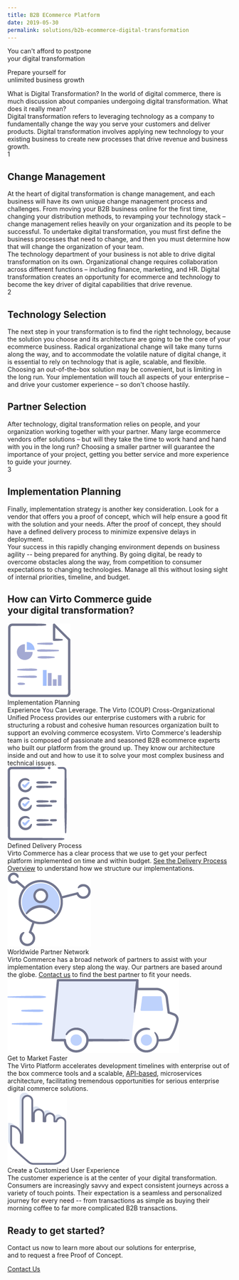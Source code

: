 ```yaml
---
title: B2B ECommerce Platform
date: 2019-05-30
permalink: solutions/b2b-ecommerce-digital-transformation
---
```

<div class="main">
    <div class="page">
        <div class="section section--cover">
            <div class="section__bg" style="background-image: url('../assets/images/b2b-ecommerce-digital-transformation/bg.png');">
                <div class="section__t">You can't afford to postpone <br>your digital transformation</div>
                <p class="section__descr">Prepare yourself for <br>unlimited business growth</p>
            </div>
        </div>
        <div class="section">
            <div class="section__inner container">
                <div class="row section__info">
                    <div class="col-lg-6">
                        <div class="section__descr">What is Digital Transformation? In the world of digital commerce, there is much discussion about companies undergoing digital transformation. What does it really mean?</div>
                    </div>
                    <div class="col-lg-6">
                        <div class="section__descr">
                            Digital transformation refers to leveraging technology as a company to fundamentally change the way you serve your customers and deliver products. Digital transformation involves applying new technology to your existing business to create new processes that drive revenue and business growth.
                        </div>
                    </div>
                </div>
            </div>
        </div>
        <div class="section section--gray">
            <div class="section__inner container">
                <div class="section__info">
                    <div class="section__num">1</div>
                    <div class="row">
                        <div class="col-auto">
                            <h2 class="section__t">Change Management</h2>
                        </div>
                    </div>
                    <div class="row">
                        <div class="col-lg-6">
                            <div class="section__descr">
                                At the heart of digital transformation is change management, and each business will have its own unique change management process and challenges. From moving your B2B business online for the first time, changing your distribution methods, to revamping your technology stack – change management relies heavily on your organization and its people to be successful. To undertake digital transformation, you must first define the business processes that need to change, and then you must determine how that will change the organization of your team.
                            </div>
                        </div>
                        <div class="col-lg-6">
                            <div class="section__descr">
                                The technology department of your business is not able to drive digital transformation on its own. Organizational change requires collaboration across different functions – including finance, marketing, and HR. Digital transformation creates an opportunity for ecommerce and technology to become the key driver of digital capabilities that drive revenue.
                            </div>
                        </div>
                    </div>
                </div>
            </div>
        </div>
        <div class="section">
            <div class="section__inner container">
                <div class="section__info">
                    <div class="section__num">2</div>
                    <div class="row">
                        <div class="col-lg-6">
                            <h2 class="section__t">Technology Selection</h2>
                            <div class="section__descr">
                                The next step in your transformation is to find the right technology, because the solution you choose and its architecture are going to be the core of your ecommerce business. Radical organizational change will take many turns along the way, and to accommodate the volatile nature of digital change, it is essential to rely on technology that is agile, scalable, and flexible. Choosing an out-of-the-box solution may be convenient, but is limiting in the long run. Your implementation will touch all aspects of your enterprise – and drive your customer experience – so don't choose hastily.
                            </div>
                        </div>
                        <div class="col-lg-6">
                            <h2 class="section__t">Partner Selection</h2>
                            <div class="section__descr">
                                After technology, digital transformation relies on people, and your organization working together with your partner. Many large ecommerce vendors offer solutions – but will they take the time to work hand and hand with you in the long run? Choosing a smaller partner will guarantee the importance of your project, getting you better service and more experience to guide your journey.
                            </div>
                        </div>
                    </div>
                </div>
            </div>
        </div>
        <div class="section section--gray">
            <div class="section__inner container">
                <div class="section__info">
                    <div class="section__num">3</div>
                    <div class="row">
                        <div class="col-auto">
                            <h2 class="section__t">Implementation Planning</h2>
                        </div>
                    </div>
                    <div class="row">
                        <div class="col-lg-6">
                            <div class="section__descr">
                                Finally, implementation strategy is another key consideration. Look for a vendor that offers you a proof of concept, which will help ensure a good fit with the solution and your needs. After the proof of concept, they should have a defined delivery process to minimize expensive delays in deployment.
                            </div>
                        </div>
                        <div class="col-lg-6">
                            <div class="section__descr">
                                Your success in this rapidly changing environment depends on business agility -- being prepared for anything. By going digital, be ready to overcome obstacles along the way, from competition to consumer expectations to changing technologies. Manage all this without losing sight of internal priorities, timeline, and budget.
                            </div>
                        </div>
                    </div>
                </div>
            </div>
        </div>
        <div class="section">
            <div class="section__inner container">
                <h2 class="section__t">How can Virto Commerce guide <br>your digital transformation?</h2>
                <div class="list list--columns row">
                    <div class="list__item col-lg-6">
                        <img src="../assets/images/b2b-ecommerce-digital-transformation/implementation-planning.png" alt="" class="list__icon">
                        <div class="list__t">Implementation Planning</div>
                        <div class="list__descr">
                            Experience You Can Leverage. The Virto (COUP) Cross-Organizational Unified Process provides our enterprise customers with a rubric for structuring a robust and cohesive human resources organization built to support an evolving commerce ecosystem. Virto Commerce's leadership team is composed of passionate and seasoned B2B ecommerce experts who built our platform from the ground up. They know our architecture inside and out and how to use it to solve your most complex business and technical issues.
                        </div>
                    </div>
                    <div class="list__item col-lg-6">
                        <img src="../assets/images/b2b-ecommerce-digital-transformation/defined-delivery-process.png" alt="" class="list__icon">
                        <div class="list__t">Defined Delivery Process</div>
                        <div class="list__descr">
                            Virto Commerce has a clear process that we use to get your perfect platform implemented on time and within budget. <a href="#">See the Delivery Process Overview</a> to understand how we structure our implementations.
                        </div>
                    </div>
                    <div class="list__item col-lg-6">
                        <img src="../assets/images/b2b-ecommerce-digital-transformation/worldwide-partner-network.png" alt="" class="list__icon">
                        <div class="list__t">Worldwide Partner Network</div>
                        <div class="list__descr">
                            Virto Commerce has a broad network of partners to assist with your implementation every step along the way. Our partners are based around the globe. <a href="#">Contact us</a> to find the best partner to fit your needs.
                        </div>
                    </div>
                    <div class="list__item col-lg-6">
                        <img src="../assets/images/b2b-ecommerce-digital-transformation/get-to-market-faster.png" alt="" class="list__icon">
                        <div class="list__t">Get to Market Faster</div>
                        <div class="list__descr">
                            The Virto Platform accelerates development timelines with enterprise out of the box commerce tools and a scalable, <a href="#">API-based</a>, microservices architecture, facilitating tremendous opportunities for serious enterprise digital commerce solutions.
                        </div>
                    </div>
                    <div class="list__item col-lg-6">
                        <img src="../assets/images/b2b-ecommerce-digital-transformation/create-customized.png" alt="" class="list__icon">
                        <div class="list__t">Create a Customized User Experience</div>
                        <div class="list__descr">
                            The customer experience is at the center of your digital transformation. Consumers are increasingly savvy and expect consistent journeys across a variety of touch points. Their expectation is a seamless and personalized journey for every need -- from transactions as simple as buying their morning coffee to far more complicated B2B transactions.
                        </div>
                    </div>
                </div>
            </div>
        </div>
    </div>
    <div class="section section--gray section--pattern">
        <div class="section__inner container">
            <h2 class="section__t">Ready to get started?</h2>
            <p class="section__descr">Contact us now to learn more about our solutions for enterprise, <br>and to request a free Proof of Concept.</p>
            <a href="#" class="btn btn--orange btn--round">Contact Us</a>
        </div>
    </div>
</div>